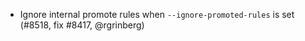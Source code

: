 - Ignore internal promote rules when `--ignore-promoted-rules` is set (#8518,
  fix #8417, @rgrinberg)

